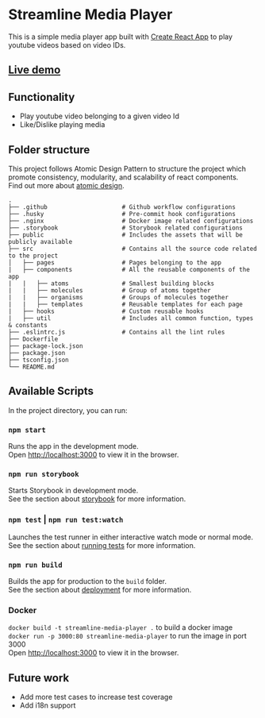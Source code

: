 # Streamline Media Player
This is a simple media player app built with [Create React App](https://github.com/facebook/create-react-app) to play youtube videos based on video IDs.

## [Live demo](https://streamline-media-player.vercel.app/)
## Functionality
- Play youtube video belonging to a given video Id
- Like/Dislike playing media

## Folder structure
This project follows Atomic Design Pattern to structure the project which promote consistency, modularity, and scalability of react components.\
Find out more about [atomic design](https://atomicdesign.bradfrost.com).


    .
    ├── .github                     # Github workflow configurations
    ├── .husky                      # Pre-commit hook configurations
    ├── .nginx                      # Docker image related configurations
    ├── .storybook                  # Storybook related configurations
    ├── public                      # Includes the assets that will be publicly available
    ├── src                         # Contains all the source code related to the project
    │   ├── pages                   # Pages belonging to the app
    |   ├── components              # All the reusable components of the app
    |   |   ├── atoms               # Smallest building blocks
    |   |   ├── molecules           # Group of atoms together
    |   |   ├── organisms           # Groups of molecules together
    |   |   ├── templates           # Reusable templates for each page
    |   ├── hooks                   # Custom reusable hooks
    |   ├── util                    # Includes all common function, types & constants
    ├── .eslintrc.js                # Contains all the lint rules
    ├── Dockerfile
    ├── package-lock.json
    ├── package.json
    ├── tsconfig.json
    └── README.md
## Available Scripts
In the project directory, you can run:

### `npm start`
Runs the app in the development mode.\
Open [http://localhost:3000](http://localhost:3000) to view it in the browser.

### `npm run storybook`
Starts Storybook in development mode.\
See the section about [storybook](https://storybook.js.org/docs/react/get-started/introduction) for more information.

### `npm test` | `npm run test:watch`
Launches the test runner in either interactive watch mode or normal mode.\
See the section about [running tests](https://facebook.github.io/create-react-app/docs/running-tests) for more information.

### `npm run build`
Builds the app for production to the `build` folder.\
See the section about [deployment](https://facebook.github.io/create-react-app/docs/deployment) for more information.

### Docker
`docker build -t streamline-media-player .` to build a docker image \
`docker run -p 3000:80 streamline-media-player` to run the image in port 3000 \
Open [http://localhost:3000](http://localhost:3000) to view it in the browser.

## Future work
- Add more test cases to increase test coverage
- Add i18n support